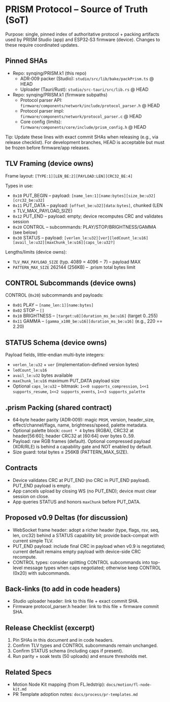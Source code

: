 # PRISM Protocol – Source of Truth (SoT)

Purpose: single, pinned index of authoritative protocol + packing artifacts used by PRISM Studio (app) and ESP32‑S3 firmware (device). Changes to these require coordinated updates.

## Pinned SHAs

- Repo: synqing/PRISM.k1 (this repo)
  - ADR‑009 packer (Studio): `studio/src/lib/bake/packPrism.ts` @ HEAD
  - Uploader (Tauri/Rust): `studio/src-tauri/src/lib.rs` @ HEAD
- Repo: synqing/PRISM.k1 (firmware subpaths)
  - Protocol parser API: `firmware/components/network/include/protocol_parser.h` @ HEAD
  - Protocol parser impl: `firmware/components/network/protocol_parser.c` @ HEAD
  - Core config (limits): `firmware/components/core/include/prism_config.h` @ HEAD

Tip: Update these lines with exact commit SHAs when releasing (e.g., via release checklist). For development branches, HEAD is acceptable but must be frozen before firmware/app releases.

## TLV Framing (device owns)

Frame layout: `[TYPE:1][LEN_BE:2][PAYLOAD:LEN][CRC32_BE:4]`

Types in use:
- `0x10` PUT_BEGIN – payload: `[name_len:1][name:bytes][size_be:u32][crc32_be:u32]`
- `0x11` PUT_DATA  – payload: `[offset_be:u32][data:bytes]`, chunked (LEN ≤ TLV_MAX_PAYLOAD_SIZE)
- `0x12` PUT_END   – payload: empty; device recomputes CRC and validates session
- `0x20` CONTROL   – subcommands: PLAY/STOP/BRIGHTNESS/GAMMA (see below)
- `0x30` STATUS    – payload: `[verlen_le:u32][ver][ledCount_le:u16][avail_le:u32][maxChunk_le:u16][caps_le:u32?]`

Lengths/limits (device owns):
- `TLV_MAX_PAYLOAD_SIZE` (typ. 4089 = 4096 − 7) – payload MAX
- `PATTERN_MAX_SIZE` 262144 (256KB) – .prism total bytes limit

## CONTROL Subcommands (device owns)

CONTROL (`0x20`) subcommands and payloads:
- `0x01` PLAY     – `[name_len:1][name:bytes]`
- `0x02` STOP     – `[]`
- `0x10` BRIGHTNESS – `[target:u8][duration_ms_be:u16]` (target 0..255)
- `0x11` GAMMA      – `[gamma_x100_be:u16][duration_ms_be:u16]` (e.g., 220 == 2.20)

## STATUS Schema (device owns)

Payload fields, little-endian multi-byte integers:
- `verlen_le:u32` + `ver` (implementation-defined version bytes)
- `ledCount_le:u16`
- `avail_le:u32` bytes available
- `maxChunk_le:u16` maximum PUT_DATA payload size
- Optional `caps_le:u32` – bitmask: `1<<0 supports_compression`, `1<<1 supports_resume`, `1<<2 supports_events`, `1<<3 supports_palette`

## .prism Packing (shared contract)

- 64‑byte header parity (ADR‑009): magic `PRSM`, version, header_size, effect/channel/flags, name, brightness/speed, palette metadata.
- Optional palette block: `count * 4` bytes (RGBA), CRC32 at header[56:60]; header CRC32 at [60:64] over bytes 0..59.
- Payload: raw RGB frames (default). Optional compressed payload (XOR/RLE) is behind a capability gate and NOT enabled by default.
- Size guard: total bytes ≤ 256KB (PATTERN_MAX_SIZE).

## Contracts

- Device validates CRC at PUT_END (no CRC in PUT_END payload). PUT_END payload is empty.
- App cancels upload by closing WS (no PUT_END); device must clear session on close.
- App queries STATUS and honors `maxChunk` before PUT_DATA.

## Proposed v0.9 Deltas (for discussion)

- WebSocket frame header: adopt a richer header (type, flags, rsv, seq, len, crc32) behind a STATUS capability bit; provide back-compat with current simple TLV.
- PUT_END payload: include final CRC in payload when v0.9 is negotiated; current default remains empty payload with device-side CRC recompute.
- CONTROL types: consider splitting CONTROL subcommands into top-level message types when caps negotiated; otherwise keep CONTROL (0x20) with subcommands.

## Back‑links (to add in code headers)

- Studio uploader header: link to this file + exact commit SHA.
- Firmware protocol_parser.h header: link to this file + firmware commit SHA.

## Release Checklist (excerpt)

1) Pin SHAs in this document and in code headers.
2) Confirm TLV types and CONTROL subcommands remain unchanged.
3) Confirm STATUS schema (including caps if present).
4) Run parity + soak tests (50 uploads) and ensure thresholds met.

## Related Specs

- Motion Node Kit mapping (from FL.ledstrip): `docs/motion/fl-node-kit.md`
- PR Template adoption notes: `docs/process/pr-templates.md`
